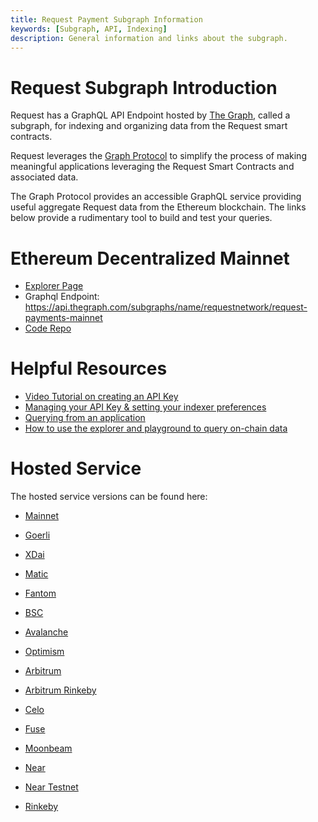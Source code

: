 ```yaml
---
title: Request Payment Subgraph Information
keywords: [Subgraph, API, Indexing]
description: General information and links about the subgraph.
---
```


# Request Subgraph Introduction

Request has a GraphQL API Endpoint hosted by [The Graph](https://thegraph.com/docs/about/introduction#what-the-graph-is), called a subgraph, for indexing and organizing data from the Request smart contracts.

Request leverages the [Graph Protocol](https://thegraph.com) to simplify the process of making meaningful applications leveraging the Request Smart Contracts and associated data.

The Graph Protocol provides an accessible GraphQL service providing useful aggregate Request data from the Ethereum blockchain. The links below provide a rudimentary tool to build and test your queries.

# Ethereum Decentralized Mainnet

- [Explorer Page](https://thegraph.com/explorer/subgraphs/4cuRFnNSqAme2pVuBckSVQogQPXR8Wqw72AEC6TShLkc?view=Overview)
- Graphql Endpoint: <https://api.thegraph.com/subgraphs/name/requestnetwork/request-payments-mainnet>
- [Code Repo](https://github.com/RequestNetwork/payments-subgraph)

# Helpful Resources

- [Video Tutorial on creating an API Key](https://www.youtube.com/watch?v=UrfIpm-Vlgs)
- [Managing your API Key & setting your indexer preferences](https://thegraph.com/docs/en/studio/managing-api-keys/)
- [Querying from an application](https://thegraph.com/docs/en/developer/querying-from-your-app/)
- [How to use the explorer and playground to query on-chain data](https://medium.com/@chidubem_/how-to-query-on-chain-data-with-the-graph-f8507488215)

# Hosted Service

The hosted service versions can be found here:

- [Mainnet](https://thegraph.com/hosted-service/subgraph/requestnetwork/request-payments-mainnet)

- [Goerli](https://thegraph.com/hosted-service/subgraph/requestnetwork/request-payments-goerli)

- [XDai](https://thegraph.com/hosted-service/subgraph/requestnetwork/request-payments-xdai)

- [Matic](https://thegraph.com/hosted-service/subgraph/requestnetwork/request-payments-matic)

- [Fantom](https://thegraph.com/hosted-service/subgraph/requestnetwork/request-payments-fantom)

- [BSC](https://thegraph.com/hosted-service/subgraph/requestnetwork/request-payments-bsc)

- [Avalanche](https://thegraph.com/hosted-service/subgraph/requestnetwork/request-payments-avalanche)

- [Optimism](https://thegraph.com/hosted-service/subgraph/requestnetwork/request-payments-optimism)

- [Arbitrum](https://thegraph.com/hosted-service/subgraph/requestnetwork/request-payments-arbitrum-one)

- [Arbitrum Rinkeby](https://thegraph.com/hosted-service/subgraph/requestnetwork/request-payments-arbitrum-rinkeby)

- [Celo](https://thegraph.com/hosted-service/subgraph/requestnetwork/request-payments-celo)

- [Fuse](https://thegraph.com/hosted-service/subgraph/requestnetwork/request-payments-fuse)

- [Moonbeam](https://thegraph.com/hosted-service/subgraph/requestnetwork/request-payments-moonbeam)

- [Near](https://thegraph.com/hosted-service/subgraph/requestnetwork/request-payments-near)

- [Near Testnet](https://thegraph.com/hosted-service/subgraph/requestnetwork/request-payments-near-testnet)

- [Rinkeby](https://thegraph.com/hosted-service/subgraph/requestnetwork/request-payments-rinkeby)
